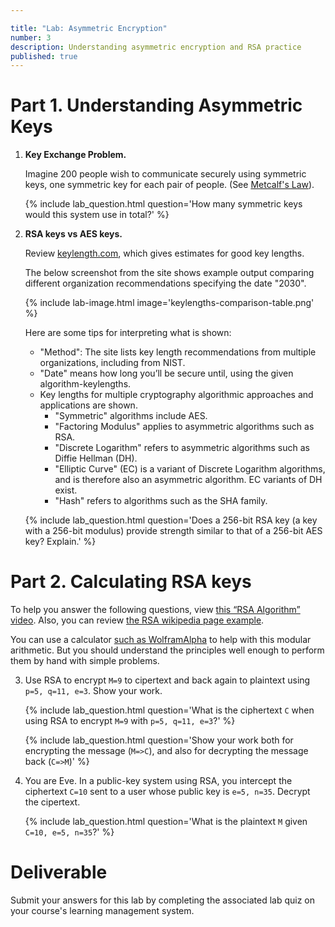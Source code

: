```yaml
---

title: "Lab: Asymmetric Encryption"
number: 3
description: Understanding asymmetric encryption and RSA practice
published: true
---
```


# Part 1. Understanding Asymmetric Keys

1.  **Key Exchange Problem.**

    Imagine 200 people wish to communicate securely using symmetric keys, one symmetric key for each pair of people. (See [Metcalf's Law](http://en.wikipedia.org/wiki/Metcalf%27s_law)).

    {% include lab_question.html question='How many symmetric keys would this system use in total?' %}

2.  **RSA keys vs AES keys.**

    Review [keylength.com](https://www.keylength.com), which gives estimates for good key lengths.

    The below screenshot from the site shows example output comparing different organization recommendations specifying the date "2030".

    {% include lab-image.html image='keylengths-comparison-table.png' %}

    Here are some tips for interpreting what is shown:
    - "Method": The site lists key length recommendations from multiple organizations, including from NIST.
    - "Date" means how long you’ll be secure until, using the given algorithm-keylengths.
    - Key lengths for multiple cryptography algorithmic approaches and applications are shown.
      - "Symmetric" algorithms include AES.
      - "Factoring Modulus" applies to asymmetric algorithms such as RSA.
      - "Discrete Logarithm" refers to asymmetric algorithms such as Diffie Hellman (DH).
      - "Elliptic Curve" (EC) is a variant of Discrete Logarithm algorithms, and is therefore also an asymmetric algorithm. EC variants of DH exist.
      - "Hash" refers to algorithms such as the SHA family.

    {% include lab_question.html question='Does a 256-bit RSA key (a key with a 256-bit modulus) provide strength similar to that of a 256-bit AES key? Explain.' %}


# Part 2. Calculating RSA keys

To help you answer the following questions, view [this “RSA Algorithm” video](https://youtu.be/Z8M2BTscoD4). Also, you can review [the RSA wikipedia page example](http://en.wikipedia.org/wiki/RSA_(cryptosystem)#Example).

You can use a calculator [such as WolframAlpha](https://www.wolframalpha.com/input/?i=14%5E27+mod+55) to help with this modular arithmetic. But you should understand the principles
well enough to perform them by hand with simple problems.

3.  Use RSA to encrypt `M=9` to cipertext and back again to plaintext using `p=5, q=11, e=3`. Show your work.

    {% include lab_question.html question='What is the ciphertext `C` when using RSA to encrypt `M=9` with `p=5, q=11, e=3`?' %}

    {% include lab_question.html question='Show your work both for encrypting the message (`M=>C`), and also for decrypting the message back (`C=>M`)' %}

4. You are Eve. In a public-key system using RSA, you intercept the ciphertext `C=10` sent to a user whose public key is `e=5, n=35`. Decrypt the cipertext.

	{% include lab_question.html question='What is the plaintext `M` given `C=10, e=5, n=35`?' %}


# Deliverable

Submit your answers for this lab by completing the associated lab quiz on your course's learning management system.
